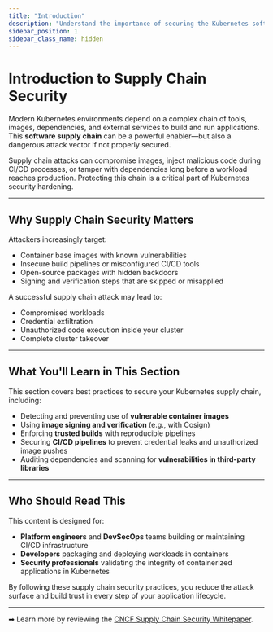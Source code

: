 ```yaml
---
title: "Introduction"
description: "Understand the importance of securing the Kubernetes software supply chain and protecting your workloads from build-time and delivery-time threats."
sidebar_position: 1
sidebar_class_name: hidden
---
```


# Introduction to Supply Chain Security

Modern Kubernetes environments depend on a complex chain of tools, images, dependencies, and external services to build and run applications. This **software supply chain** can be a powerful enabler—but also a dangerous attack vector if not properly secured.

Supply chain attacks can compromise images, inject malicious code during CI/CD processes, or tamper with dependencies long before a workload reaches production. Protecting this chain is a critical part of Kubernetes security hardening.

---

## Why Supply Chain Security Matters

Attackers increasingly target:

- Container base images with known vulnerabilities
- Insecure build pipelines or misconfigured CI/CD tools
- Open-source packages with hidden backdoors
- Signing and verification steps that are skipped or misapplied

A successful supply chain attack may lead to:

- Compromised workloads
- Credential exfiltration
- Unauthorized code execution inside your cluster
- Complete cluster takeover

---

## What You'll Learn in This Section

This section covers best practices to secure your Kubernetes supply chain, including:

- Detecting and preventing use of **vulnerable container images**
- Using **image signing and verification** (e.g., with Cosign)
- Enforcing **trusted builds** with reproducible pipelines
- Securing **CI/CD pipelines** to prevent credential leaks and unauthorized image pushes
- Auditing dependencies and scanning for **vulnerabilities in third-party libraries**

---

## Who Should Read This

This content is designed for:

- **Platform engineers** and **DevSecOps** teams building or maintaining CI/CD infrastructure
- **Developers** packaging and deploying workloads in containers
- **Security professionals** validating the integrity of containerized applications in Kubernetes

By following these supply chain security practices, you reduce the attack surface and build trust in every step of your application lifecycle.

---

➡ Learn more by reviewing the [CNCF Supply Chain Security Whitepaper](https://www.cncf.io/blog/2021/08/05/cloud-native-security-whitepaper-supply-chain-security/).
